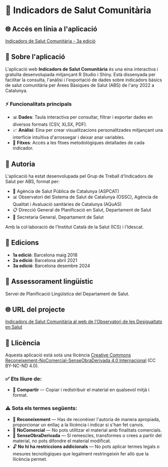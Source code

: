 # 🏥 Indicadors de Salut Comunitària

## 🌐 Accés en línia a l'aplicació

[Indicadors de Salut Comunitària - 3a edició](https://01936a34-5718-c57b-aa7d-170664a8c150.share.connect.posit.cloud/)

## 📝 Sobre l'aplicació

L'aplicació web **Indicadors de Salut Comunitària** és una eina interactiva i gratuïta desenvolupada mitjançant R Studio i Shiny. Està dissenyada per facilitar la consulta, l'anàlisi i l'exportació de dades sobre indicadors bàsics de salut comunitària per Àrees Bàsiques de Salut (ABS) de l'any 2022 a Catalunya.

### ⚡ Funcionalitats principals

* 📊 **Dades**: Taula interactiva per consultar, filtrar i exportar dades en diversos formats (CSV, XLSX, PDF).
* 📈 **Anàlisi**: Eina per crear visualitzacions personalitzades mitjançant una interfície intuïtiva d'arrossegar i deixar anar variables.
* 📄 **Fitxes**: Accés a les fitxes metodològiques detallades de cada indicador.

## 👥 Autoria

L'aplicació ha estat desenvolupada pel Grup de Treball d'Indicadors de Salut per ABS, format per:

* 🏥 Agència de Salut Pública de Catalunya (ASPCAT)
* 📊 Observatori del Sistema de Salut de Catalunya (OSSC), Agència de Qualitat i Avaluació sanitàries de Catalunya (AQuAS)
* 📋 Direcció General de Planificació en Salut, Departament de Salut
* 📝 Secretaria General, Departament de Salut

Amb la col·laboració de l'Institut Català de la Salut (ICS) i l'Idescat.

## 📅 Edicions

* **1a edició**: Barcelona maig 2018
* **2a edició**: Barcelona abril 2021
* **3a edició**: Barcelona desembre 2024

## 📖 Assessorament lingüístic

Servei de Planificació Lingüística del Departament de Salut.

## 🌐 URL del projecte

[Indicadors de Salut Comunitària al web de l'Observatori de les Desigualtats en Salut](http://observatorisalut.gencat.cat/ca/observatori-desigualtats-salut/indicadors_comunitaria/)

## 📜 Llicència

Aquesta aplicació està sota una llicència [Creative Commons Reconeixement-NoComercial-SenseObraDerivada 4.0 Internacional](https://creativecommons.org/licenses/by-nc-nd/4.0/deed.ca) (CC BY-NC-ND 4.0).

### ✅ Ets lliure de:
* 🔗 **Compartir** — Copiar i redistribuir el material en qualsevol mitjà i format.

### ⚠️ Sota els termes següents:
* 📛 **Reconeixement** — Has de reconèixer l'autoria de manera apropiada, proporcionar un enllaç a la llicència i indicar si s'han fet canvis.
* 🚫 **NoComercial** — No pots utilitzar el material amb finalitats comercials.
* 🚷 **SenseObraDerivada** — Si remescles, transformes o crees a partir del material, no pots difondre el material modificat.
* 🔓 **No hi ha restriccions addicionals** — No pots aplicar termes legals o mesures tecnològiques que legalment restringeixin fer allò que la llicència permet.
